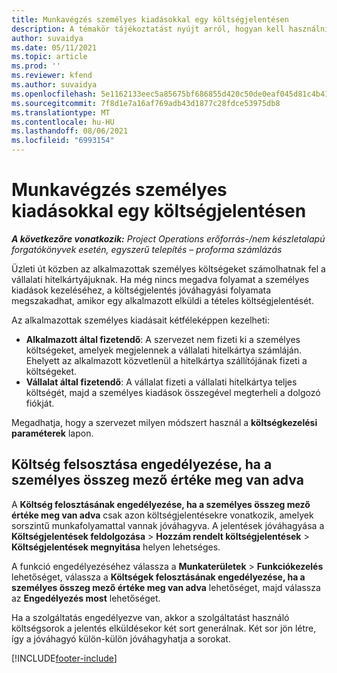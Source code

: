 ```yaml
---
title: Munkavégzés személyes kiadásokkal egy költségjelentésen
description: A témakör tájékoztatást nyújt arról, hogyan kell használni az üzleti céllal utazó alkalmazottak személyes kiadásait.
author: suvaidya
ms.date: 05/11/2021
ms.topic: article
ms.prod: ''
ms.reviewer: kfend
ms.author: suvaidya
ms.openlocfilehash: 5e1162133eec5a85675bf686855d420c50de0eaf045d81c4b417b6fe66ee19fe
ms.sourcegitcommit: 7f8d1e7a16af769adb43d1877c28fdce53975db8
ms.translationtype: MT
ms.contentlocale: hu-HU
ms.lasthandoff: 08/06/2021
ms.locfileid: "6993154"
---
```

# <a name="work-with-personal-expenses-on-an-expense-report"></a>Munkavégzés személyes kiadásokkal egy költségjelentésen

_**A következőre vonatkozik:** Project Operations erőforrás-/nem készletalapú forgatókönyvek esetén, egyszerű telepítés – proforma számlázás_

Üzleti út közben az alkalmazottak személyes költségeket számolhatnak fel a vállalati hitelkártyájuknak. Ha még nincs megadva folyamat a személyes kiadások kezeléséhez, a költségjelentés jóváhagyási folyamata megszakadhat, amikor egy alkalmazott elküldi a tételes költségjelentését.

Az alkalmazottak személyes kiadásait kétféleképpen kezelheti:

  - **Alkalmazott által fizetendő**: A szervezet nem fizeti ki a személyes költségeket, amelyek megjelennek a vállalati hitelkártya számláján. Ehelyett az alkalmazott közvetlenül a hitelkártya szállítójának fizeti a költségeket. 
  - **Vállalat által fizetendő**: A vállalat fizeti a vállalati hitelkártya teljes költségét, majd a személyes kiadások összegével megterheli a dolgozó fiókját.

Megadhatja, hogy a szervezet milyen módszert használ a **költségkezelési paraméterek** lapon.


## <a name="enable-split-expense-function-when-personal-amount-field-has-value-defined"></a>Költség felsosztása engedélyezése, ha a személyes összeg mező értéke meg van adva

A **Költség felosztásának engedélyezése, ha a személyes összeg mező értéke meg van adva** csak azon költségjelentésekre vonatkozik, amelyek sorszintű munkafolyamattal vannak jóváhagyva. A jelentések jóváhagyása a **Költségjelentések feldolgozása** > **Hozzám rendelt költségjelentések** > **Költségjelentések megnyitása** helyen lehetséges. 

A funkció engedélyezéséhez válassza a **Munkaterületek** > **Funkciókezelés** lehetőséget, válassza a **Költségek felosztásának engedélyezése, ha a személyes összeg mező értéke meg van adva** lehetőséget, majd válassza az **Engedélyezés most** lehetőséget. 

Ha a szolgáltatás engedélyezve van, akkor a szolgáltatást használó költségsorok a jelentés elküldésekor két sort generálnak. Két sor jön létre, így a jóváhagyó külön-külön jóváhagyhatja a sorokat.


[!INCLUDE[footer-include](../includes/footer-banner.md)]
